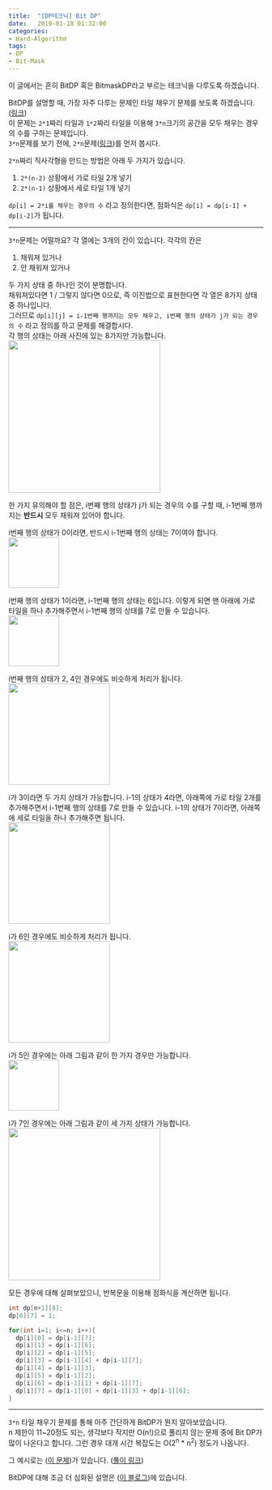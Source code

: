 ```yaml
---
title:  "[DP테크닉] Bit DP"
date:   2019-01-18 01:32:00
categories:
- Hard-Algorithm
tags:
- DP
- Bit-Mask
---
```


이 글에서는 흔히 BitDP 혹은 BitmaskDP라고 부르는 테크닉을 다루도록 하겠습니다.

BitDP를 설명할 때, 가장 자주 다루는 문제인 타일 채우기 문제를 보도록 하겠습니다. (<a href = "http://codeup.kr/problem.php?id=3721">링크</a>)<br>
이 문제는 `2*1`짜리 타일과 `1*2`짜리 타일을 이용해 `3*n`크기의 공간을 모두 채우는 경우의 수를 구하는 문제입니다.<br>
`3*n`문제를 보기 전에, `2*n`문제(<a href = "http://codeup.kr/problem.php?id=3709">링크</a>)를 먼저 봅시다.

`2*n`짜리 직사각형을 만드는 방법은 아래 두 가지가 있습니다.
1. `2*(n-2)` 상황에서 가로 타일 2개 넣기
2. `2*(n-1)` 상황에서 세로 타일 1개 넣기

`dp[i] = 2*i를 채우는 경우의 수` 라고 정의한다면, 점화식은 `dp[i] = dp[i-1] + dp[i-2]`가 됩니다.

<hr>

`3*n`문제는 어떨까요? 각 열에는 3개의 칸이 있습니다. 각각의 칸은
1. 채워져 있거나
2. 안 채워져 있거나

두 가지 상태 중 하나인 것이 분명합니다.<br>
채워져있다면 1 / 그렇지 않다면 0으로, 즉 이진법으로 표현한다면 각 열은 8가지 상태 중 하나입니다.<br>
그러므로 `dp[i][j] = i-1번째 행까지는 모두 채우고, i번째 행의 상태가 j가 되는 경우의 수` 라고 정의를 하고 문제를 해결합시다.<br>
각 행의 상태는 아래 사진에 있는 8가지만 가능합니다.<br>
<img src = "https://i.imgur.com/n2LMPqU.png" width = "300px">

한 가지 유의해야 할 점은, i번째 행의 상태가 j가 되는 경우의 수를 구할 때, i-1번째 행까지는 **반드시** 모두 채워져 있어야 합니다.

i번째 행의 상태가 0이라면, 반드시 i-1번째 행의 상태는 7이여야 합니다.<br>
<img src = "https://i.imgur.com/1j84rXb.png" width = "100px">

i번째 행의 상태가 1이라면, i-1번째 행의 상태는 6입니다. 이렇게 되면 맨 아래에 가로 타일을 하나 추가해주면서 i-1번째 행의 상태를 7로 만들 수 있습니다.<br>
<img src = "https://i.imgur.com/YFBfCqH.png" width = "100px">

i번째 행의 상태가 2, 4인 경우에도 비슷하게 처리가 됩니다.<br>
<img src = "https://i.imgur.com/UAR04L9.png" width = "200px">

i가 3이라면 두 가지 상태가 가능합니다. i-1의 상태가 4라면, 아래쪽에 가로 타일 2개를 추가해주면서 i-1번째 행의 상태를 7로 만들 수 있습니다. i-1의 상태가 7이라면, 아래쪽에 세로 타일을 하나 추가해주면 됩니다.<br>
<img src = "https://i.imgur.com/6PsReG2.png" width = "200px">

i가 6인 경우에도 비슷하게 처리가 됩니다.<br>
<img src = "https://i.imgur.com/K0GTdr6.png" width = "200px">

i가 5인 경우에는 아래 그림과 같이 한 가지 경우만 가능합니다.<br>
<img src = "https://i.imgur.com/7HA7oUy.png" width = "100px">

i가 7인 경우에는 아래 그림과 같이 세 가지 상태가 가능합니다.<br>
<img src = "https://i.imgur.com/LhYXnE3.png" width = "300px">

모든 경우에 대해 살펴보았으니, 반복문을 이용해 점화식을 계산하면 됩니다.
```cpp
int dp[n+1][8];
dp[0][7] = 1;

for(int i=1; i<=n; i++){
  dp[i][0] = dp[i-1][7];
  dp[i][1] = dp[i-1][6];
  dp[i][2] = dp[i-1][5];
  dp[i][3] = dp[i-1][4] + dp[i-1][7];
  dp[i][4] = dp[i-1][3];
  dp[i][5] = dp[i-1][2];
  dp[i][6] = dp[i-1][1] + dp[i-1][7];
  dp[i][7] = dp[i-1][0] + dp[i-1][3] + dp[i-1][6];
}
```

<hr>

`3*n` 타일 채우기 문제를 통해 아주 간단하게 BitDP가 뭔지 알아보았습니다.<br>
n 제한이 11~20정도 되는, 생각보다 작지만 O(n!)으로 풀리지 않는 문제 중에 Bit DP가 많이 나온다고 합니다. 그런 경우 대개 시간 복잡도는 O(2<sup>n</sup> * n<sup>2</sup>) 정도가 나옵니다.

그 예시로는 (<a href = "https://www.acmicpc.net/problem/10937">이 문제</a>)가 있습니다. (<a href = "https://justicehui.github.io/koi/2019/01/06/BOJ10937">풀이 링크</a>)

BitDP에 대해 조금 더 심화된 설명은 (<a href = "http://koosaga.com/8">이 블로그</a>)에 있습니다.
